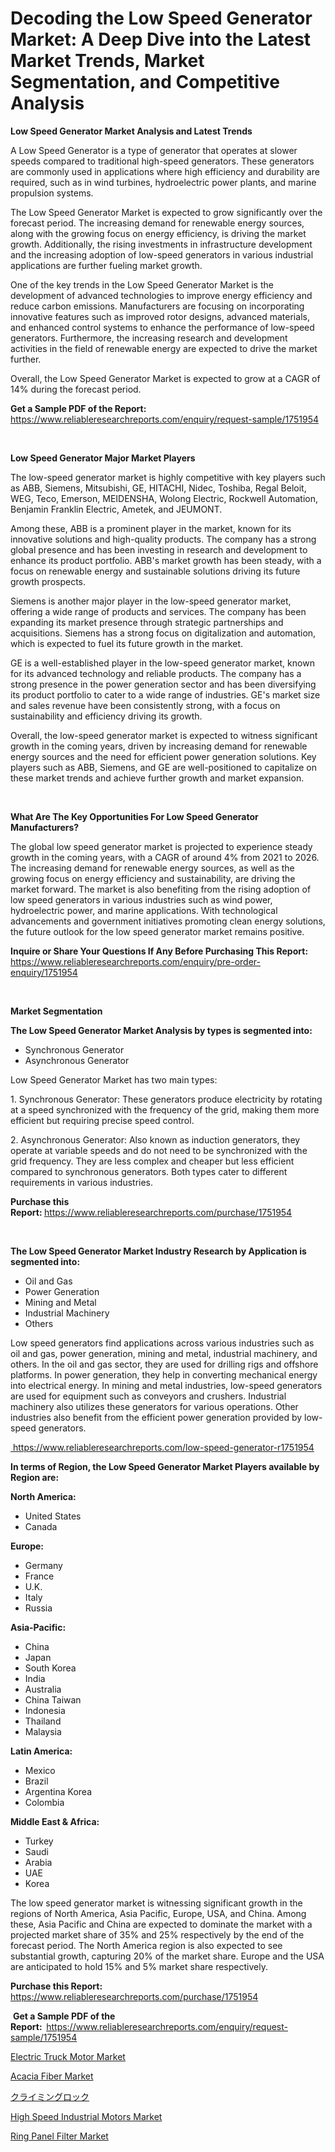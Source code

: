<p><h1>Decoding the Low Speed Generator Market: A Deep Dive into the Latest Market Trends, Market Segmentation, and Competitive Analysis</h1></p><p><strong>Low Speed Generator Market Analysis and Latest Trends</strong></p>
<p><p>A Low Speed Generator is a type of generator that operates at slower speeds compared to traditional high-speed generators. These generators are commonly used in applications where high efficiency and durability are required, such as in wind turbines, hydroelectric power plants, and marine propulsion systems.</p><p>The Low Speed Generator Market is expected to grow significantly over the forecast period. The increasing demand for renewable energy sources, along with the growing focus on energy efficiency, is driving the market growth. Additionally, the rising investments in infrastructure development and the increasing adoption of low-speed generators in various industrial applications are further fueling market growth.</p><p>One of the key trends in the Low Speed Generator Market is the development of advanced technologies to improve energy efficiency and reduce carbon emissions. Manufacturers are focusing on incorporating innovative features such as improved rotor designs, advanced materials, and enhanced control systems to enhance the performance of low-speed generators. Furthermore, the increasing research and development activities in the field of renewable energy are expected to drive the market further.</p><p>Overall, the Low Speed Generator Market is expected to grow at a CAGR of 14% during the forecast period.</p></p>
<p><strong>Get a Sample PDF of the Report:&nbsp;</strong> <a href="https://www.reliableresearchreports.com/enquiry/request-sample/1751954">https://www.reliableresearchreports.com/enquiry/request-sample/1751954</a></p>
<p>&nbsp;</p>
<p><strong>Low Speed Generator Major Market Players</strong></p>
<p><p>The low-speed generator market is highly competitive with key players such as ABB, Siemens, Mitsubishi, GE, HITACHI, Nidec, Toshiba, Regal Beloit, WEG, Teco, Emerson, MEIDENSHA, Wolong Electric, Rockwell Automation, Benjamin Franklin Electric, Ametek, and JEUMONT. </p><p>Among these, ABB is a prominent player in the market, known for its innovative solutions and high-quality products. The company has a strong global presence and has been investing in research and development to enhance its product portfolio. ABB's market growth has been steady, with a focus on renewable energy and sustainable solutions driving its future growth prospects.</p><p>Siemens is another major player in the low-speed generator market, offering a wide range of products and services. The company has been expanding its market presence through strategic partnerships and acquisitions. Siemens has a strong focus on digitalization and automation, which is expected to fuel its future growth in the market.</p><p>GE is a well-established player in the low-speed generator market, known for its advanced technology and reliable products. The company has a strong presence in the power generation sector and has been diversifying its product portfolio to cater to a wide range of industries. GE's market size and sales revenue have been consistently strong, with a focus on sustainability and efficiency driving its growth.</p><p>Overall, the low-speed generator market is expected to witness significant growth in the coming years, driven by increasing demand for renewable energy sources and the need for efficient power generation solutions. Key players such as ABB, Siemens, and GE are well-positioned to capitalize on these market trends and achieve further growth and market expansion.</p></p>
<p>&nbsp;</p>
<p><strong>What Are The Key Opportunities For Low Speed Generator Manufacturers?</strong></p>
<p><p>The global low speed generator market is projected to experience steady growth in the coming years, with a CAGR of around 4% from 2021 to 2026. The increasing demand for renewable energy sources, as well as the growing focus on energy efficiency and sustainability, are driving the market forward. The market is also benefiting from the rising adoption of low speed generators in various industries such as wind power, hydroelectric power, and marine applications. With technological advancements and government initiatives promoting clean energy solutions, the future outlook for the low speed generator market remains positive.</p></p>
<p><strong>Inquire or Share Your Questions If Any Before Purchasing This Report:</strong> <a href="https://www.reliableresearchreports.com/enquiry/pre-order-enquiry/1751954">https://www.reliableresearchreports.com/enquiry/pre-order-enquiry/1751954</a></p>
<p>&nbsp;</p>
<p><strong>Market Segmentation</strong></p>
<p><strong>The Low Speed Generator Market Analysis by types is segmented into:</strong></p>
<p><ul><li>Synchronous Generator</li><li>Asynchronous Generator</li></ul></p>
<p><p>Low Speed Generator Market has two main types: </p><p>1. Synchronous Generator: These generators produce electricity by rotating at a speed synchronized with the frequency of the grid, making them more efficient but requiring precise speed control. </p><p>2. Asynchronous Generator: Also known as induction generators, they operate at variable speeds and do not need to be synchronized with the grid frequency. They are less complex and cheaper but less efficient compared to synchronous generators. Both types cater to different requirements in various industries.</p></p>
<p><strong>Purchase this Report:&nbsp;</strong><a href="https://www.reliableresearchreports.com/purchase/1751954">https://www.reliableresearchreports.com/purchase/1751954</a></p>
<p>&nbsp;</p>
<p><strong>The Low Speed Generator Market Industry Research by Application is segmented into:</strong></p>
<p><ul><li>Oil and Gas</li><li>Power Generation</li><li>Mining and Metal</li><li>Industrial Machinery</li><li>Others</li></ul></p>
<p><p>Low speed generators find applications across various industries such as oil and gas, power generation, mining and metal, industrial machinery, and others. In the oil and gas sector, they are used for drilling rigs and offshore platforms. In power generation, they help in converting mechanical energy into electrical energy. In mining and metal industries, low-speed generators are used for equipment such as conveyors and crushers. Industrial machinery also utilizes these generators for various operations. Other industries also benefit from the efficient power generation provided by low-speed generators.</p></p>
<p><a href="https://www.reliableresearchreports.com/low-speed-generator-r1751954">&nbsp;https://www.reliableresearchreports.com/low-speed-generator-r1751954</a></p>
<p><strong>In terms of Region, the Low Speed Generator Market Players available by Region are:</strong></p>
<p>
    <p> <strong> North America: </strong>
        <ul>
            <li>United States</li>
            <li>Canada</li>
        </ul>
        </p> 
    <p> <strong> Europe: </strong>
        <ul>
            <li>Germany</li>
            <li>France</li>
            <li>U.K.</li>
            <li>Italy</li>
            <li>Russia</li>
        </ul>
        </p> 
    <p> <strong> Asia-Pacific: </strong>
        <ul>
            <li>China</li>
            <li>Japan</li>
            <li>South Korea</li>
            <li>India</li>
            <li>Australia</li>
            <li>China Taiwan</li>
            <li>Indonesia</li>
            <li>Thailand</li>
            <li>Malaysia</li>
        </ul>
        </p> 
    <p> <strong> Latin America: </strong>
        <ul>
            <li>Mexico</li>
            <li>Brazil</li>
            <li>Argentina Korea</li>
            <li>Colombia</li>
        </ul>
        </p> 
    <p> <strong> Middle East & Africa: </strong>
        <ul>
            <li>Turkey</li>
            <li>Saudi</li>
            <li>Arabia</li>
            <li>UAE</li>
            <li>Korea</li>
        </ul>
    </p>
    </p>
<p><p>The low speed generator market is witnessing significant growth in the regions of North America, Asia Pacific, Europe, USA, and China. Among these, Asia Pacific and China are expected to dominate the market with a projected market share of 35% and 25% respectively by the end of the forecast period. The North America region is also expected to see substantial growth, capturing 20% of the market share. Europe and the USA are anticipated to hold 15% and 5% market share respectively.</p></p>
<p><strong>Purchase this Report: </strong><a href="https://www.reliableresearchreports.com/purchase/1751954">https://www.reliableresearchreports.com/purchase/1751954</a></p>
<p>&nbsp;<strong>Get a Sample PDF of the Report:&nbsp;&nbsp;</strong><a href="https://www.reliableresearchreports.com/enquiry/request-sample/1751954">https://www.reliableresearchreports.com/enquiry/request-sample/1751954</a></p>
<p><strong></strong></p>
<p><p><a href="https://github.com/indrystar/Market-Research-Report-List-2/blob/main/electric-truck-motor-market.md">Electric Truck Motor Market</a></p><p><a href="https://issuu.com/reportprime-2/docs/acacia-fiber-market-size-2030.pptx">Acacia Fiber Market</a></p><p><a href="https://github.com/xtkhtofdt934839/Market-Research-Report-List-1/blob/main/982038429605.md">クライミングロック</a></p><p><a href="https://github.com/josesg55/Market-Research-Report-List-2/blob/main/high-speed-industrial-motors-market.md">High Speed Industrial Motors Market</a></p><p><a href="https://issuu.com/reportprime-2/docs/ring-panel-filter-market-size-2030.pptx">Ring Panel Filter Market</a></p></p>